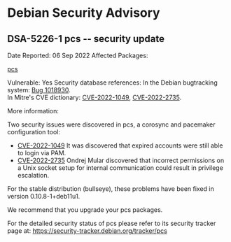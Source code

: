 
Debian Security Advisory
========================


DSA-5226-1 pcs -- security update
---------------------------------



Date Reported:
06 Sep 2022
Affected Packages:

[pcs](https://packages.debian.org/src:pcs)

Vulnerable:
Yes
Security database references:
In the Debian bugtracking system: [Bug 1018930](https://bugs.debian.org/cgi-bin/bugreport.cgi?bug=1018930).  
In Mitre's CVE dictionary: [CVE-2022-1049](https://security-tracker.debian.org/tracker/CVE-2022-1049), [CVE-2022-2735](https://security-tracker.debian.org/tracker/CVE-2022-2735).  

More information:

Two security issues were discovered in pcs, a corosync and pacemaker
configuration tool:


* [CVE-2022-1049](https://security-tracker.debian.org/tracker/CVE-2022-1049)
It was discovered that expired accounts were still able to login
 via PAM.
* [CVE-2022-2735](https://security-tracker.debian.org/tracker/CVE-2022-2735)
Ondrej Mular discovered that incorrect permissions on a Unix socket
 setup for internal communication could result in privilege escalation.


For the stable distribution (bullseye), these problems have been fixed in
version 0.10.8-1+deb11u1.


We recommend that you upgrade your pcs packages.


For the detailed security status of pcs please refer to
its security tracker page at:
<https://security-tracker.debian.org/tracker/pcs>





